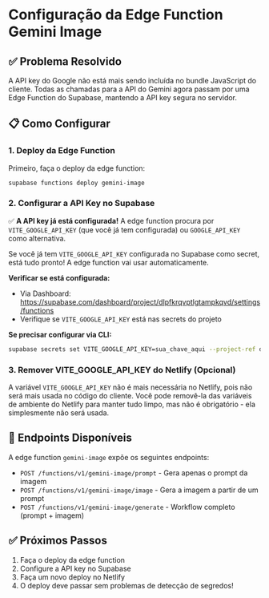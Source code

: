 # Configuração da Edge Function Gemini Image

## ✅ Problema Resolvido

A API key do Google não está mais sendo incluída no bundle JavaScript do cliente. Todas as chamadas para a API do Gemini agora passam por uma Edge Function do Supabase, mantendo a API key segura no servidor.

## 📋 Como Configurar

### 1. Deploy da Edge Function

Primeiro, faça o deploy da edge function:

```bash
supabase functions deploy gemini-image
```

### 2. Configurar a API Key no Supabase

✅ **A API key já está configurada!** A edge function procura por `VITE_GOOGLE_API_KEY` (que você já tem configurada) ou `GOOGLE_API_KEY` como alternativa.

Se você já tem `VITE_GOOGLE_API_KEY` configurada no Supabase como secret, está tudo pronto! A edge function vai usar automaticamente.

**Verificar se está configurada:**
- Via Dashboard: https://supabase.com/dashboard/project/dlpfkrqvptlgtampkqvd/settings/functions
- Verifique se `VITE_GOOGLE_API_KEY` está nas secrets do projeto

**Se precisar configurar via CLI:**
```bash
supabase secrets set VITE_GOOGLE_API_KEY=sua_chave_aqui --project-ref dlpfkrqvptlgtampkqvd
```

### 3. Remover VITE_GOOGLE_API_KEY do Netlify (Opcional)

A variável `VITE_GOOGLE_API_KEY` não é mais necessária no Netlify, pois não será mais usada no código do cliente. Você pode removê-la das variáveis de ambiente do Netlify para manter tudo limpo, mas não é obrigatório - ela simplesmente não será usada.

## 🎯 Endpoints Disponíveis

A edge function `gemini-image` expõe os seguintes endpoints:

- `POST /functions/v1/gemini-image/prompt` - Gera apenas o prompt da imagem
- `POST /functions/v1/gemini-image/image` - Gera a imagem a partir de um prompt
- `POST /functions/v1/gemini-image/generate` - Workflow completo (prompt + imagem)

## ✅ Próximos Passos

1. Faça o deploy da edge function
2. Configure a API key no Supabase
3. Faça um novo deploy no Netlify
4. O deploy deve passar sem problemas de detecção de segredos!

